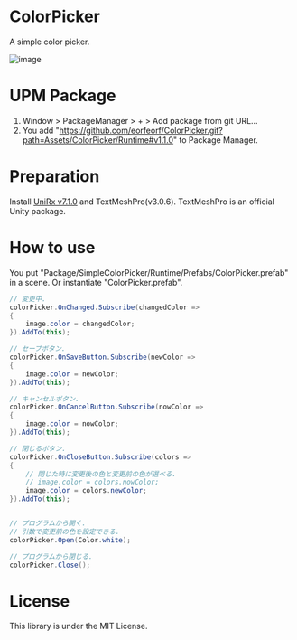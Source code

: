 # ColorPicker
A simple color picker.

![image](https://user-images.githubusercontent.com/10098082/179774222-a2caba85-c59b-4fe0-8515-936d52b682ea.png)



# UPM Package
1. Window > PackageManager > + > Add package from git URL...
2. You add "https://github.com/eorfeorf/ColorPicker.git?path=Assets/ColorPicker/Runtime#v1.1.0" to Package Manager.

# Preparation
Install [UniRx v7.1.0](https://github.com/neuecc/UniRx/releases/tag/7.1.0) and TextMeshPro(v3.0.6).
TextMeshPro is an official Unity package.

# How to use
You put "Package/SimpleColorPicker/Runtime/Prefabs/ColorPicker.prefab" in a scene.
Or instantiate "ColorPicker.prefab".

``` example.cs
// 変更中.
colorPicker.OnChanged.Subscribe(changedColor =>
{
    image.color = changedColor;
}).AddTo(this);

// セーブボタン.
colorPicker.OnSaveButton.Subscribe(newColor =>
{
    image.color = newColor;
}).AddTo(this);

// キャンセルボタン.
colorPicker.OnCancelButton.Subscribe(nowColor =>
{
    image.color = nowColor;
}).AddTo(this);

// 閉じるボタン.
colorPicker.OnCloseButton.Subscribe(colors =>
{
    // 閉じた時に変更後の色と変更前の色が選べる.
    // image.color = colors.nowColor;
    image.color = colors.newColor;
}).AddTo(this);


// プログラムから開く.
// 引数で変更前の色を設定できる.
colorPicker.Open(Color.white);

// プログラムから閉じる.
colorPicker.Close();
```

# License
This library is under the MIT License.
